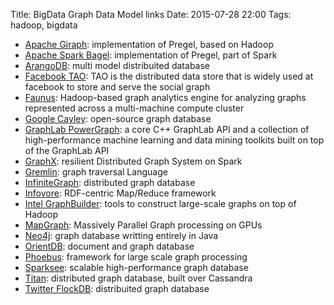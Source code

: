 Title: BigData Graph Data Model links
Date: 2015-07-28 22:00
Tags: hadoop, bigdata

- [Apache Giraph](http://giraph.apache.org/): implementation of Pregel, based on Hadoop
- [Apache Spark Bagel](http://spark.incubator.apache.org/docs/0.7.3/bagel-programming-guide.html): implementation of Pregel, part of Spark
- [ArangoDB](https://www.arangodb.org/): multi model distribuited database
- [Facebook TAO](https://www.facebook.com/notes/facebook-engineering/tao-the-power-of-the-graph/10151525983993920): TAO is the distributed data store that is widely used at facebook to store and serve the social graph
- [Faunus](http://thinkaurelius.github.io/faunus/): Hadoop-based graph analytics engine for analyzing graphs represented across a multi-machine compute cluster
- [Google Cayley](https://github.com/google/cayley): open-source graph database
- [GraphLab PowerGraph](http://kowshik.github.io/JPregel/pregel_paper.pdf): a core C++ GraphLab API and a collection of high-performance machine learning and data mining toolkits built on top of the GraphLab API
- [GraphX](https://amplab.cs.berkeley.edu/publication/graphx-grades/): resilient Distributed Graph System on Spark
- [Gremlin](https://github.com/tinkerpop/gremlin): graph traversal Language
- [InfiniteGraph](http://www.objectivity.com/infinitegraph): distributed graph database
- [Infovore](https://github.com/paulhoule/infovore): RDF-centric Map/Reduce framework
- [Intel GraphBuilder](https://01.org/graphbuilder/): tools to construct large-scale graphs on top of Hadoop
- [MapGraph](http://mapgraph.io/): Massively Parallel Graph processing on GPUs
- [Neo4j](http://www.neo4j.org/): graph database writting entirely in Java
- [OrientDB](http://www.orientechnologies.com/): document and graph database
- [Phoebus](https://github.com/xslogic/phoebus): framework for large scale graph processing
- [Sparksee](http://www.sparsity-technologies.com/): scalable high-performance graph database
- [Titan](http://thinkaurelius.github.io/titan/): distributed graph database, built over Cassandra
- [Twitter FlockDB](https://github.com/twitter/flockdb): distribuited graph database

